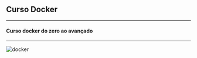 ## Curso Docker 
---
#### Curso docker do zero ao avançado
---
![docker](https://user-images.githubusercontent.com/47926958/180804873-21b32001-2c31-40fd-a606-58e73135e6ba.png)



